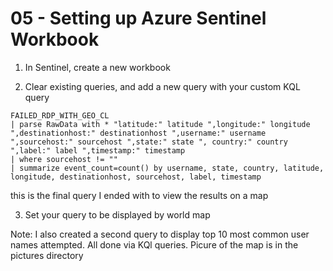 # 05 - Setting up Azure Sentinel Workbook

1. In Sentinel, create a new workbook

2. Clear existing queries, and add a new query with your custom KQL query
```
FAILED_RDP_WITH_GEO_CL
| parse RawData with * "latitude:" latitude ",longitude:" longitude ",destinationhost:" destinationhost ",username:" username ",sourcehost:" sourcehost ",state:" state ", country:" country ",label:" label ",timestamp:" timestamp
| where sourcehost != ""
| summarize event_count=count() by username, state, country, latitude, longitude, destinationhost, sourcehost, label, timestamp
```
this is the final query I ended with to view the results on a map

3. Set your query to be displayed by world map

Note: I also created a second query to display top 10 most common user names attempted. All done via KQl queries. Picure of the map is in the pictures directory